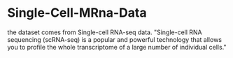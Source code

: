 # Single-Cell-MRna-Data
the dataset comes from Single-cell RNA-seq data. "Single-cell RNA sequencing (scRNA-seq) is a popular and powerful technology that allows you to profile the whole transcriptome of a large number of individual cells."
